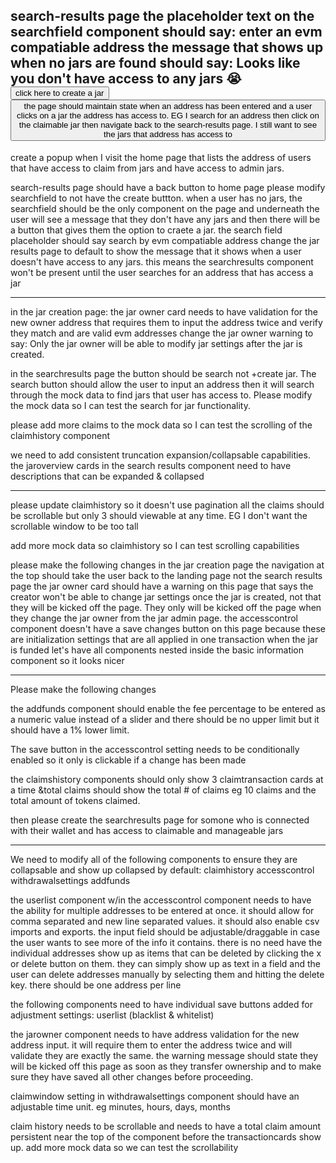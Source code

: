  search-results page
    the placeholder text on the searchfield component should say: enter an evm compatiable address
    the message that shows up when no jars are found should say: Looks like you don't have access to any jars 😭 <button> click here to create a jar<button>
    the page should maintain state when an address has been entered and a user clicks on a jar the address has access to. EG I search for an address then click on the claimable jar then navigate back to the search-results page. I still want to see the jars that address has access to
---
create a popup when I visit the home page that lists the address of users that have access to claim from jars and have access to admin jars.  

search-results page 
    should have a back button to home page
    please modify searchfield to not have the create buttton. when a user has no jars, the searchfield should be the only component on the page and underneath the user will see a message that they don't have any jars and then there will be a button that gives them the option to craete a jar. 
    the search field placeholder should say search by evm compatiable address
    change the jar results page to default to show the message that it shows when a user doesn't have access to any jars. this means the searchresults component won't be present until the user searches for an address that has access a jar

----
in the jar creation page:
    the jar owner card needs to have validation for the new owner address that requires them to input the address twice and verify they match and are valid evm addresses
    change the jar owner warning to say: Only the jar owner will be able to modify jar settings after the jar is created. 

in the searchresults page
    the button should be search not +create jar. The search button should allow the user to input an address then it will search through the mock data to find jars that user has access to. Please modify the mock data so I can test the search for jar functionality. 

please add more claims to the mock data so I can test the scrolling of the claimhistory component

we need to add consistent truncation expansion/collapsable capabilities. the jaroverview cards in the search results component need to have descriptions that can be expanded & collapsed



-----
please update claimhistory so it doesn't use pagination all the claims should be scrollable but only 3 should viewable at any time. EG I don't want the scrollable window to be too tall

add more mock data so claimhistory so I can test scrolling capabilities

please make the following changes in the jar creation page 
    the navigation at the top should take the user back to the landing page not the search results page
    the jar owner card should have a warning on this page that says the creator won't be able to change jar settings once the jar is created, not that they will be kicked off the page. They only will be kicked off the page when they change the jar owner from the jar admin page. 
    the accesscontrol component doesn't have a save changes button on this page because these are initialization settings that are all applied in one transaction when the jar is funded
    let's have all components nested inside the basic information component so it looks nicer


----
Please make the following changes

the addfunds component should enable the fee percentage to be entered as a numeric value instead of a slider and there should be no upper limit but it should have a 1% lower limit. 

The save button in the accesscontrol setting needs to be conditionally enabled so it only is clickable if a change has been made


the claimshistory components should only show 3 claimtransaction cards at a time &total claims should show the total # of claims eg 10 claims and the total amount of tokens claimed.

then please  create the searchresults page for somone who is connected with their wallet and has access to claimable and manageable jars

----

We need to modify all of the following components to ensure they are collapsable and show up collapsed by default:
claimhistory 
accesscontrol
withdrawalsettings
addfunds

the userlist component w/in the accesscontrol component needs to have the ability for multiple addresses to be entered at once. it should allow for comma separated and new line separated values. it should also enable csv imports and exports. the input field should be adjustable/draggable in case the user wants to see more of the info it contains. there is no need have the individual addresses show up as items that can be deleted by clicking the x or delete button on them. they can simply show up as text in a field and the user can delete addresses manually by selecting them and hitting the delete key. there should be one address per line

the following components need to have individual save buttons added for adjustment settings:
userlist (blacklist & whitelist)

the jarowner component needs to have address validation for the new address input. it will require them to enter the address twice and will validate they are exactly the same. the warning message should state they will be kicked off this page as soon as they transfer ownership and to make sure they have saved all other changes before proceeding. 


claimwindow setting in withdrawalsettings component should have an adjustable time unit. eg minutes, hours, days, months

claim history needs to be scrollable and needs to have a total claim amount persistent near the top of the component before the transactioncards show up. add more mock data so we can test the scrollability 

